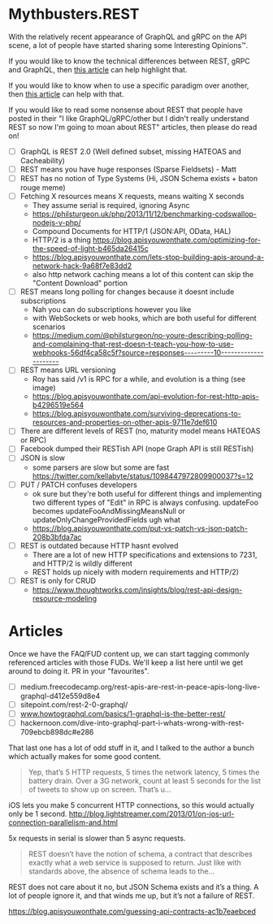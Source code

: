 # Mythbusters.REST

With the relatively recent appearance of GraphQL and gRPC on the API scene, a lot of people have started sharing some Interesting Opinions™.

If you would like to know the technical differences between REST, gRPC and GraphQL, then [this article](https://blog.apisyouwonthate.com/understanding-rpc-rest-and-graphql-2f959aadebe7) can help highlight that.

If you would like to know when to use a specific paradigm over another, then [this article](https://blog.apisyouwonthate.com/picking-the-right-api-paradigm-d476f1a622e8) can help with that.

If you would like to read some nonsense about REST that people have posted in their "I like GraphQL/gRPC/other but I didn't really understand REST so now I'm going to moan about REST" articles, then please do read on!

- [ ] GraphQL is REST 2.0 (Well defined subset, missing HATEOAS and Cacheability)
- [ ] REST means you have huge responses (Sparse Fieldsets) - Matt
- [ ] REST has no notion of Type Systems (Hi, JSON Schema exists + baton rouge meme)
- [ ] Fetching X resources means X requests, means waiting X seconds
  - They assume serial is required, ignoring Async
  - https://philsturgeon.uk/php/2013/11/12/benchmarking-codswallop-nodejs-v-php/
  - Compound Documents for HTTP/1 (JSON:API, OData, HAL)
  - HTTP/2 is a thing https://blog.apisyouwonthate.com/optimizing-for-the-speed-of-light-b465da26415c
  - https://blog.apisyouwonthate.com/lets-stop-building-apis-around-a-network-hack-9a68f7e83dd2
  - also http network caching means a lot of this content can skip the "Content Download" portion
- [ ] REST means long polling for changes because it doesnt include subscriptions
  - Nah you can do subscriptions however you like
  - with WebSockets or web hooks, which are both useful for different scenarios
  - https://medium.com/@philsturgeon/no-youre-describing-polling-and-complaining-that-rest-doesn-t-teach-you-how-to-use-webhooks-56df4ca58c5f?source=responses---------10---------------------
- [ ] REST means URL versioning
  - Roy has said /v1 is RPC for a while, and evolution is a thing (see image)
  - https://blog.apisyouwonthate.com/api-evolution-for-rest-http-apis-b4296519e564
  - https://blog.apisyouwonthate.com/surviving-deprecations-to-resources-and-properties-on-other-apis-9711e7def610
- [ ] There are different levels of REST (no, maturity model means HATEOAS or RPC)
- [ ] Facebook dumped their RESTish API (nope Graph API is still RESTish)
- [ ] JSON is slow
  - some parsers are slow but some are fast https://twitter.com/kellabyte/status/1098447972809900037?s=12
- [ ] PUT / PATCH confuses developers
  - ok sure but they're both useful for different things and implementing two different types of "Edit" in RPC is always confusing. updateFoo becomes updateFooAndMissingMeansNull or updateOnlyChangeProvidedFields ugh what
  - https://blog.apisyouwonthate.com/put-vs-patch-vs-json-patch-208b3bfda7ac
- [ ] REST is outdated because HTTP hasnt evolved
  - There are a lot of new HTTP specifications and extensions to 7231, and HTTP/2 is wildly different
  - REST holds up nicely with modern requirements and HTTP/2)
- [ ] REST is only for CRUD
  - https://www.thoughtworks.com/insights/blog/rest-api-design-resource-modeling




# Articles

Once we have the FAQ/FUD content up, we can start tagging commonly referenced articles with those FUDs. We'll keep a list here until we get around to doing it. PR in your "favourites".

- [ ] medium.freecodecamp.org/rest-apis-are-rest-in-peace-apis-long-live-graphql-d412e559d8e4
- [ ] sitepoint.com/rest-2-0-graphql/
- [ ] www.howtographql.com/basics/1-graphql-is-the-better-rest/
- [ ] hackernoon.com/dive-into-graphql-part-i-whats-wrong-with-rest-709ebcb898dc#e286

That last one has a lot of odd stuff in it, and I talked to the author a bunch which actually makes for some good content.


> Yep, that’s 5 HTTP requests, 5 times the network latency, 5 times the battery drain. Over a 3G network, count at least 5 seconds for the list of tweets to show up on screen. That’s u...

iOS lets you make 5 concurrent HTTP connections, so this would actually only be 1 second. http://blog.lightstreamer.com/2013/01/on-ios-url-connection-parallelism-and.html

5x requests in serial is slower than 5 async requests.

> REST doesn’t have the notion of schema, a contract that describes exactly what a web service is supposed to return. Just like with standards above, the absence of schema leads to the...

REST does not care about it no, but JSON Schema exists and it’s a thing. A lot of people ignore it, and that winds me up, but it’s not a failure of REST.

https://blog.apisyouwonthate.com/guessing-api-contracts-ac1b7eaebced
